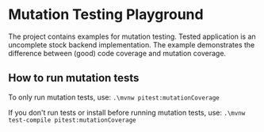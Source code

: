 # Mutation Testing Playground

The project contains examples for mutation testing. Tested application is an uncomplete stock backend implementation. The example demonstrates the difference between (good) code coverage and mutation coverage.

## How to run mutation tests

To only run mutation tests, use:
`.\mvnw pitest:mutationCoverage`

If you don't run tests or install before running mutation tests, use:
`.\mvnw test-compile pitest:mutationCoverage`
